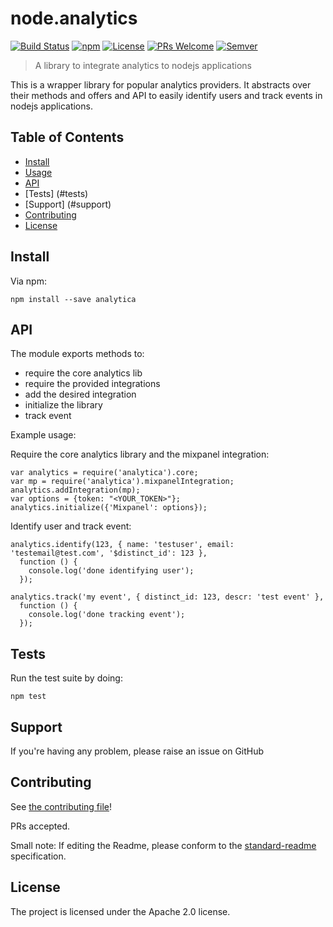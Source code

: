 # node.analytics


[![Build Status](https://travis-ci.org/izavits/node.analytics.svg?branch=master)](https://travis-ci.org/izavits/node.analytics)
[![npm](https://badge.fury.io/js/analytica.svg)](https://www.npmjs.com/package/analytica)
[![License](https://img.shields.io/badge/License-Apache%202.0-blue.svg)](https://opensource.org/licenses/Apache-2.0)
[![PRs Welcome](https://img.shields.io/badge/PRs-welcome-brightgreen.svg?style=flat-square)](http://makeapullrequest.com)
[![Semver](https://img.shields.io/:semver-2.0.0-brightgreen.svg?style=flat-square)](http://semver.org)

> A library to integrate analytics to nodejs applications

This is a wrapper library for popular analytics providers. It abstracts over their methods and offers and API to easily identify users and track events in nodejs applications.

## Table of Contents

- [Install](#install)
- [Usage](#usage)
- [API](#api)
- [Tests] (#tests)
- [Support] (#support)
- [Contributing](#contributing)
- [License](#license)

## Install
Via npm:

```
npm install --save analytica
```

## API
The module exports methods to:
- require the core analytics lib
- require the provided integrations
- add the desired integration
- initialize the library
- track event

Example usage:

Require the core analytics library and the mixpanel integration:

```
var analytics = require('analytica').core;
var mp = require('analytica').mixpanelIntegration;
analytics.addIntegration(mp);
var options = {token: "<YOUR_TOKEN>"};
analytics.initialize({'Mixpanel': options});
```

Identify user and track event:

```
analytics.identify(123, { name: 'testuser', email: 'testemail@test.com', '$distinct_id': 123 },
  function () {
    console.log('done identifying user');
  });

analytics.track('my event', { distinct_id: 123, descr: 'test event' },
  function () {
    console.log('done tracking event');
  });
```

## Tests
Run the test suite by doing:

```
npm test
```

## Support
If you're having any problem, please raise an issue on GitHub

## Contributing

See [the contributing file](CONTRIBUTING.md)!

PRs accepted.

Small note: If editing the Readme, please conform to the [standard-readme](https://github.com/RichardLitt/standard-readme) specification.

## License
The project is licensed under the Apache 2.0 license.
